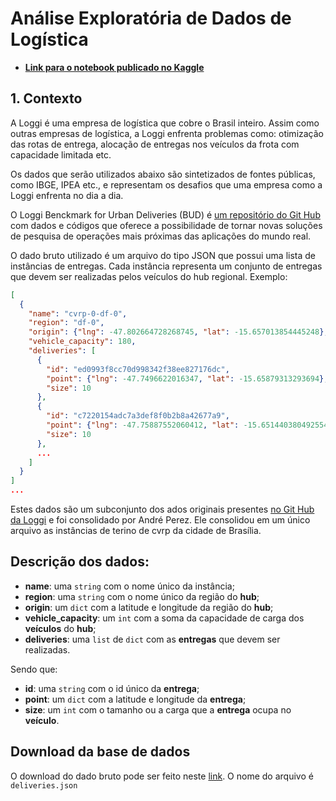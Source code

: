 # **Análise Exploratória de Dados de Logística**

*  **[Link para o notebook publicado no Kaggle](https://www.kaggle.com/code/carlosmagnopbjunior/an-lise-explorat-ria-de-dados-de-log-stica/notebook)**


## 1\. Contexto

A Loggi é uma empresa de logística que cobre o Brasil inteiro. Assim como outras empresas de logística, a Loggi enfrenta problemas como: otimização das rotas de entrega, alocação de entregas nos veículos da frota com capacidade limitada etc.

Os dados que serão utilizados abaixo são sintetizados de fontes públicas, como IBGE, IPEA etc., e representam os desafios que uma empresa como a Loggi enfrenta no dia a dia.

O Loggi Benckmark for Urban Deliveries (BUD) é [um repositório do Git Hub](https://github.com/loggi/loggibud) com dados e códigos que oferece a possibilidade de tornar novas soluções de pesquisa de operações mais próximas das aplicações do mundo real.

O dado bruto utilizado é um arquivo do tipo JSON que possui uma lista de instâncias de entregas. Cada instância representa um conjunto de entregas que devem ser realizadas pelos veículos do hub regional. Exemplo:

```json
[
  {
    "name": "cvrp-0-df-0",
    "region": "df-0",
    "origin": {"lng": -47.802664728268745, "lat": -15.657013854445248},
    "vehicle_capacity": 180,
    "deliveries": [
      {
        "id": "ed0993f8cc70d998342f38ee827176dc",
        "point": {"lng": -47.7496622016347, "lat": -15.65879313293694},
        "size": 10
      },
      {
        "id": "c7220154adc7a3def8f0b2b8a42677a9",
        "point": {"lng": -47.75887552060412, "lat": -15.651440380492554},
        "size": 10
      },
      ...
    ]
  }
]
...

```
Estes dados são um subconjunto dos ados originais presentes [no Git Hub da Loggi](https://github.com/loggi/loggibud/blob/master/docs/quickstart.md) e foi consolidado por André Perez. Ele consolidou em um único arquivo as instâncias de terino de cvrp da cidade de Brasília.

## Descrição dos dados: 

 - **name**: uma `string` com o nome único da instância;
 - **region**: uma `string` com o nome único da região do **hub**;
 - **origin**: um `dict` com a latitude e longitude da região do **hub**;
 - **vehicle_capacity**: um `int` com a soma da capacidade de carga dos **veículos** do **hub**;
 - **deliveries**: uma `list` de `dict` com as **entregas** que devem ser realizadas.

Sendo que:

 - **id**: uma `string` com o id único da **entrega**;
 - **point**: um `dict` com a latitude e longitude da **entrega**;
 - **size**: um `int` com o tamanho ou a carga que a **entrega** ocupa no **veículo**.

 ## Download da base de dados

O download do dado bruto pode ser feito neste [link](https://github.com/andre-marcos-perez/ebac-course-utils/blob/main/dataset/deliveries.json). O nome do arquivo é `deliveries.json`
